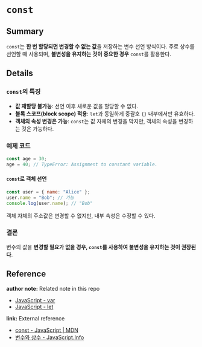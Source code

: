 # `const`  

## Summary  
`const`는 **한 번 할당되면 변경할 수 없는 값**을 저장하는 변수 선언 방식이다. 주로 상수를 선언할 때 사용되며, **불변성을 유지하는 것이 중요한 경우** `const`를 활용한다.  

## Details  

### `const`의 특징  
- **값 재할당 불가능**: 선언 이후 새로운 값을 할당할 수 없다.  
- **블록 스코프(block scope) 적용**: `let`과 동일하게 중괄호 `{}` 내부에서만 유효하다.  
- **객체의 속성 변경은 가능**: `const`는 값 자체의 변경을 막지만, 객체의 속성을 변경하는 것은 가능하다.  

### 예제 코드  
```javascript
const age = 30;
age = 40; // TypeError: Assignment to constant variable.
```

#### `const`로 객체 선언  
```javascript
const user = { name: "Alice" };
user.name = "Bob"; // 가능
console.log(user.name); // "Bob"
```
객체 자체의 주소값은 변경할 수 없지만, 내부 속성은 수정할 수 있다.  

### 결론  
변수의 값을 **변경할 필요가 없을 경우, `const`를 사용하여 불변성을 유지하는 것이 권장된다**.

## Reference
<!-- 사용하지 않는 레퍼런스 종류는 삭제 후 업로드 -->

**author note:** Related note in this repo
- [JavaScript - var](./Var.md)
- [JavaScript - let](./Let.md)

**link:** External reference
- [const - JavaScript | MDN](https://developer.mozilla.org/ko/docs/Web/JavaScript/Reference/Statements/const)
- [변수와 상수 - JavaScript.Info](https://ko.javascript.info/variables)